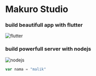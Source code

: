 # Makuro Studio


### build beautifull app with flutter
![flutter](http://localhost:8080/assets/img/flutter1.png)

### build powerfull server with nodejs
![nodejs](http://localhost:8080/assets/img/nodejs1.png)

```js
var nama = "malik"
```



